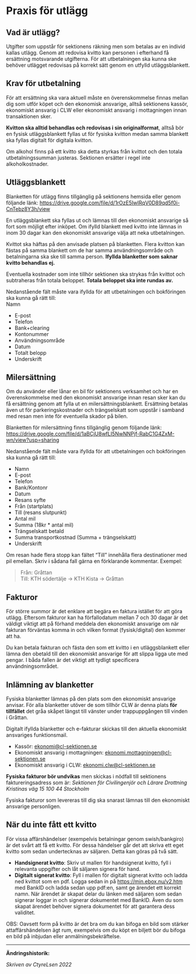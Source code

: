 # Praxis för utlägg

## Vad är utlägg?
Utgifter som uppstår för sektionens räkning men som betalas av en individ kallas utlägg. Genom att redovisa kvitto kan personen i efterhand få ersättning motsvarande utgifterna. För att utbetalningen ska kunna ske behöver utlägget redovisas på korrekt sätt genom en utfylld utläggsblankett.

## Krav för utbetalning
För att ersättning ska vara aktuell måste en överenskommelse finnas mellan dig som utför köpet och den ekonomisk ansvarige, alltså sektionens kassör, ekonomiskt ansvarig i CLW eller ekonomiskt ansvarig i mottagningen innan transaktionen sker.  

**Kvitton ska alltid behandlas och redovisas i sin originalformat**, alltså bör en fysisk utläggsblankett fyllas ut för fysiska kvitton medan samma blankett ska fyllas digitalt för digitala kvitton.

Om alkohol finns på ett kvitto ska detta styrkas från kvittot och den totala utbetalningssumman justeras. Sektionen ersätter i regel inte alkoholkostnader.

## Utläggsblankett
Blanketten för utlägg finns tillgänglig på sektionens hemsida eller genom följande länk:
https://drive.google.com/file/d/1rOzE5IwIRqV0D89qd5f0i-CnTebz8Y3h/view  

En utläggsblankett ska fyllas ut och lämnas till den ekonomiskt ansvarige så fort som möjligt efter inköpet. Om ifylld blankett med kvitto inte lämnas in inom 30 dagar kan den ekonomiskt ansvarige välja att neka utbetalningen.  

Kvittot ska häftas på den anvisade platsen på blanketten. Flera kvitton kan fästas på samma blankett om de har samma användningsområde och betalningarna ska ske till samma person. **Ifyllda blanketter som saknar kvitto behandlas ej.**  

Eventuella kostnader som inte tillhör sektionen ska strykas från kvittot och subtraheras från totala beloppet. **Totala beloppet ska inte rundas av.**  

Nedanstående fält måste vara ifyllda för att utbetalningen och bokföringen ska kunna gå rätt till:  
Namn
- E-post
- Telefon
- Bank+clearing
- Kontonummer
- Användningsområde
- Datum
- Totalt belopp
- Underskrift

## Milersättning
Om du använder eller lånar en bil för sektionens verksamhet och har en överenskommelse med den
ekonomiskt ansvarige innan resan sker kan du få ersättning genom att fylla ut en milersättningsblankett. Ersättning betalas även ut för parkeringskostnader och trängselskatt som uppstår i samband med resan men inte för eventuella skador på bilen.  

Blanketten för milersättning finns tillgänglig genom följande länk:
https://drive.google.com/file/d/1aBCjU8wfLI5NwNNPjf-RabC1G4ZxM-wn/view?usp=sharing

Nedanstående fält måste vara ifyllda för att utbetalningen och bokföringen ska kunna gå rätt till:
- Namn
- E-post
- Telefon
- Bank/Kontonr
- Datum
- Resans syfte
- Från (startplats)
- Till (resans slutpunkt)
- Antal mil
- Summa (18kr * antal mil)
- Trängselskatt betald
- Summa transportkostnad (Summa + trängselskatt)
- Underskrift

Om resan hade flera stopp kan fältet “Till” innehålla flera destinationer med pil emellan. Skriv i sådana fall gärna en förklarande kommentar. Exempel:
> Från: Gråttan  
> Till: KTH södertälje → KTH Kista → Gråttan

## Fakturor
För större summor är det enklare att begära en faktura istället för att göra utlägg. Eftersom fakturor kan ha förfallodatum mellan 7 och 30 dagar är det väldigt viktigt att på förhand meddela den ekonomiskt ansvarige om när fakturan förväntas komma in och vilken format (fysisk/digital) den kommer att ha.  

Du kan betala fakturan och fästa den som ett kvitto i en utläggsblankett eller lämna den obetald till den ekonomiskt ansvarige för att slippa ligga ute med pengar. I båda fallen är det viktigt att tydligt specificera användningsområdet.

## Inlämning av blanketter
Fysiska blanketter lämnas på den plats som den ekonomiskt ansvarige anvisar. För alla blanketter utöver de som tillhör CLW är denna plats **för tillfället** det gråa skåpet längst till vänster under trappuppgången till vinden i Gråttan.  

Digitalt ifyllda blanketter och e-fakturar skickas till den aktuella ekonomiskt ansvariges funktionsmail.

- Kassör: ekonomi@cl-sektionen.se
- Ekonomiskt ansvarig i mottagningen: ekonomi.mottagningen@cl-sektionen.se
- Ekonomiskt ansvarig i CLW: ekonomi.clw@cl-sektionen.se

**Fysiska fakturor bör undvikas** men skickas i nödfall till sektionens faktureringsadress som är:
*Sektionen för Civilingenjör och Lärare
Drottning Kristinas väg 15
100 44 Stockholm*

Fysiska fakturor som levereras till dig ska snarast lämnas till den ekonomiskt ansvarige personligen.

## När du inte fått ett kvitto
För vissa affärshändelser (exempelvis betalningar genom swish/bankgiro) är det svårt att få ett kvitto. För dessa händelser går det att skriva ett eget kvitto som sedan undertecknas av säljaren. Detta kan göras på två sätt.
- **Handsignerat kvitto**: Skriv ut mallen för handsignerat kvitto, fyll i relevanta uppgifter och låt säljaren signera för hand.
- **Digitalt signerat kvitto**: Fyll i mallen för digitalt signerat kvitto och ladda ned kvittot som en pdf. Logga sedan in på https://min.ebox.nu/v2.htm med BankID och ladda sedan upp pdf:en, samt ge ärendet ett korrekt namn. När ärendet är skapat delar du länken med säljaren som sedan signerar loggar in och signerar dokumentet med BankID. Även du som skapat ärendet behöver signera dokumentet för att garantera dess validitet. 

OBS: Oavsett form på kvitto är det bra om du kan bifoga en bild som stärker attaffärshändelsen ägt rum, exempelvis om du köpt en biljett bör du bifoga en bild på inbjudan eller anmälningsbekräftelse.  

___
**Ändringshistorik:**  

*Skriven av CtyreLsen 2022*